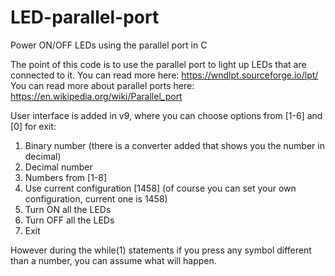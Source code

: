# LED-parallel-port
Power ON/OFF LEDs using the parallel port in C

The point of this code is to use the parallel port to light up LEDs that are connected to it.
You can read more here: https://wndlpt.sourceforge.io/lpt/
You can read more about parallel ports here: https://en.wikipedia.org/wiki/Parallel_port

User interface is added in v9, where you can choose options from [1-6] and [0] for exit:
1. Binary number (there is a converter added that shows you the number in decimal)
2. Decimal number
3. Numbers from [1-8]
4. Use current configuration [1458] (of course you can set your own configuration, current one is 1458)
5. Turn ON all the LEDs
6. Turn OFF all the LEDs
0. Exit

However during the while(1) statements if you press any symbol different than a number, you can assume what will happen.
